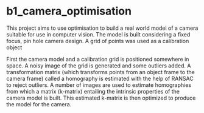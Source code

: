 # b1_camera_optimisation
This project aims to use optimisation to build a real world model of a camera suitable for use in computer vision. 
The model is built considering a fixed focus, pin hole camera design. A grid of points was used as a calibration object

First the camera model and a calibration grid is positioned somewhere in space. A
noisy image of the grid is generated and some outliers added. A transformation matrix (which transforms
points from an object frame to the camera frame) called a homography is estimated with the help of
RANSAC to reject outliers. A number of images are used to estimate homographies from which a matrix
(k-matrix) entailing the intrinsic properties of the camera model is built. This estimated k-matrix is then
optimized to produce the model for the camera.
